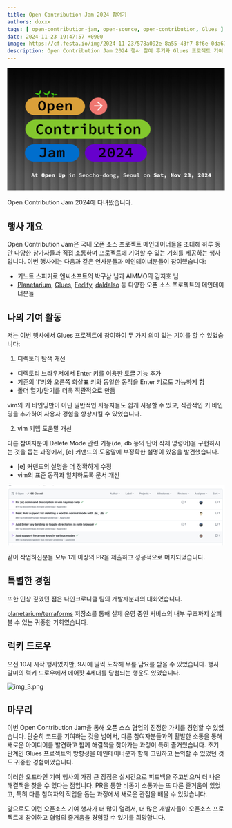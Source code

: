 ```yaml
---
title: Open Contribution Jam 2024 참여기
authors: doxxx
tags: [ open-contribution-jam, open-source, open-contribution, Glues ]
date: 2024-11-23 19:47:57 +0900
image: https://cf.festa.io/img/2024-11-23/578a092e-8a55-43f7-8f6e-0da67d52ebb4.png
description: Open Contribution Jam 2024 행사 참여 후기와 Glues 프로젝트 기여 경험을 공유합니다.
---
```


![img.png](img.png)

Open Contribution Jam 2024에 다녀왔습니다.

<!-- truncate -->

## 행사 개요

Open Contribution Jam은 국내 오픈 소스 프로젝트 메인테이너들을 초대해 하루 동안 다양한 참가자들과 직접 소통하며 프로젝트에 기여할 수 있는 기회를 제공하는 행사입니다. 이번 행사에는 다음과 같은
연사분들과 메인테이너분들이 참여했습니다:

- 키노트 스피커로 엔씨소프트의 박구삼 님과 AIMMO의 김지호 님
- [Planetarium](https://github.com/planetarium), [Glues](https://github.com/gluesql/glues), [Fedify](https://github.com/dahlia/fedify), [daldalso](https://github.com/stars/JJoriping/lists/daldalso)
  등 다양한 오픈 소스 프로젝트의 메인테이너분들

## 나의 기여 활동

저는 이번 행사에서 Glues 프로젝트에 참여하여 두 가지 의미 있는 기여를 할 수 있었습니다:

1. 디렉토리 탐색 개선

- 디렉토리 브라우저에서 Enter 키를 이용한 토글 기능 추가
- 기존의 'l'키와 오른쪽 화살표 키와 동일한 동작을 Enter 키로도 가능하게 함
- 폴더 열기/닫기를 더욱 직관적으로 만듦

vim의 키 바인딩만이 아닌 일반적인 사용자들도 쉽게 사용할 수 있고, 직관적인 키 바인딩을 추가하여 사용자 경험을 향상시킬 수 있었습니다.

2. vim 키맵 도움말 개선

다른 참여자분이 Delete Mode 관련 기능(de, db 등의 단어 삭제 명령어)을 구현하시는 것을 돕는 과정에서, [e] 커맨드의 도움말에 부정확한 설명이 있음을 발견했습니다.

- [e] 커맨드의 설명을 더 정확하게 수정
- vim의 표준 동작과 일치하도록 문서 개선

![img_2.png](img_2.png)

같이 작업하신분들 모두 1개 이상의 PR을 제출하고 성공적으로 머지되었습니다.

## 특별한 경험

또한 인상 깊었던 점은 나인크로니클 팀의 개발자분과의 대화였습니다.

[planetarium/terraforms](https://github.com/planetarium/terraforms) 저장소를 통해 실제 운영 중인 서비스의 내부 구조까지 살펴볼 수 있는 귀중한 기회였습니다.

## 럭키 드로우

오전 10시 시작 행사였지만, 9시에 일찍 도착해 무릎 담요를 받을 수 있었습니다.
행사 말미의 럭키 드로우에서 에어팟 4세대를 당첨되는 행운도 있었습니다.

![img_3.png](img_3.png)

## 마무리

이번 Open Contribution Jam을 통해 오픈 소스 협업의 진정한 가치를 경험할 수 있었습니다. 단순히 코드를 기여하는 것을 넘어서, 다른 참여자분들과의 활발한 소통을 통해 새로운 아이디어를 발견하고 함께
해결책을 찾아가는 과정이 특히 즐거웠습니다. 초기 단계인 Glues 프로젝트의 방향성을 메인테이너분과 함께 고민하고 논의할 수 있었던 것도 귀중한 경험이었습니다.

이러한 오프라인 기여 행사의 가장 큰 장점은 실시간으로 피드백을 주고받으며 더 나은 해결책을 찾을 수 있다는 점입니다. PR을 통한 비동기 소통과는 또 다른 즐거움이 있었고, 특히 다른 참여자의 작업을 돕는 과정에서
새로운 관점을 배울 수 있었습니다.

앞으로도 이런 오픈소스 기여 행사가 더 많이 열려서, 더 많은 개발자들이 오픈소스 프로젝트에 참여하고 협업의 즐거움을 경험할 수 있기를 희망합니다.
